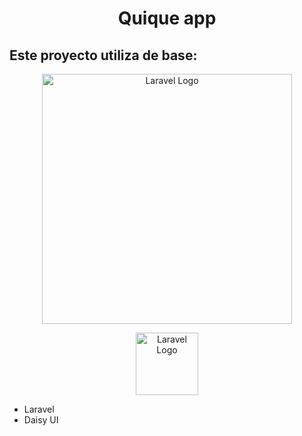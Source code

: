 <h1 align="center">Quique app</h1>
<h2>Este proyecto utiliza de base:</h2> 
<p align="center"><a href="https://laravel.com" target="_blank"><img src="https://raw.githubusercontent.com/laravel/art/master/logo-lockup/5%20SVG/2%20CMYK/1%20Full%20Color/laravel-logolockup-cmyk-red.svg" width="400" alt="Laravel Logo"></a></p>
<p align="center"><a href="https://daisyui.com/" target="_blank"><img src="https://raw.githubusercontent.com/saadeghi/daisyui-images/master/images/daisyui-logo/favicon-192.png" width="100" alt="Laravel Logo"></a></p>

<ul>
<li>Laravel</li>
<li>Daisy UI</li>
</ul>



